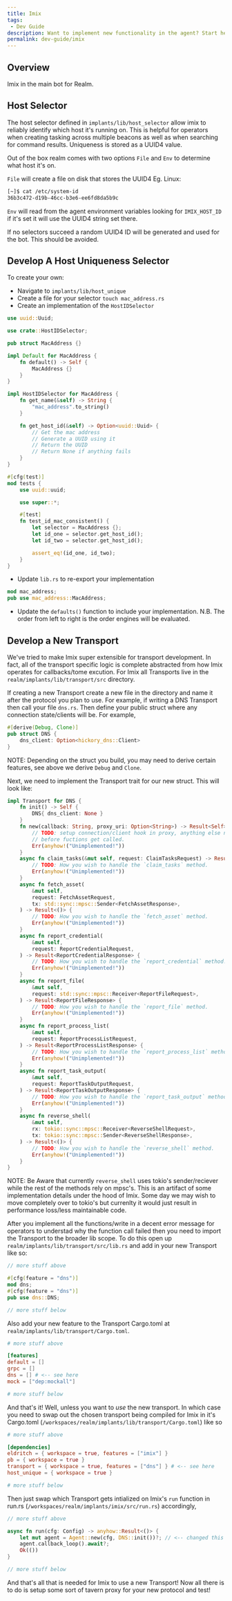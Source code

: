 ```yaml
---
title: Imix
tags:
 - Dev Guide
description: Want to implement new functionality in the agent? Start here!
permalink: dev-guide/imix
---
```


## Overview

Imix in the main bot for Realm.

## Host Selector

The host selector defined in `implants/lib/host_selector` allow imix to reliably identify which host it's running on. This is helpful for operators when creating tasking across multiple beacons as well as when searching for command results. Uniqueness is stored as a UUID4 value.

Out of the box realm comes with two options `File` and `Env` to determine what host it's on.

`File` will create a file on disk that stores the UUID4 Eg. Linux:

```bash
[~]$ cat /etc/system-id
36b3c472-d19b-46cc-b3e6-ee6fd8da5b9c
```

`Env` will read from the agent environment variables looking for `IMIX_HOST_ID` if it's set it will use the UUID4 string set there.

If no selectors succeed a random UUID4 ID will be generated and used for the bot. This should be avoided.

## Develop A Host Uniqueness Selector

To create your own:

- Navigate to `implants/lib/host_unique`
- Create a file for your selector `touch mac_address.rs`
- Create an implementation of the `HostIDSelector`

```rust
use uuid::Uuid;

use crate::HostIDSelector;

pub struct MacAddress {}

impl Default for MacAddress {
    fn default() -> Self {
        MacAddress {}
    }
}

impl HostIDSelector for MacAddress {
    fn get_name(&self) -> String {
        "mac_address".to_string()
    }

    fn get_host_id(&self) -> Option<uuid::Uuid> {
        // Get the mac address
        // Generate a UUID using it
        // Return the UUID
        // Return None if anything fails
    }
}

#[cfg(test)]
mod tests {
    use uuid::uuid;

    use super::*;

    #[test]
    fn test_id_mac_consistent() {
        let selector = MacAddress {};
        let id_one = selector.get_host_id();
        let id_two = selector.get_host_id();

        assert_eq!(id_one, id_two);
    }
}
```

- Update `lib.rs` to re-export your implementation

```rust
mod mac_address;
pub use mac_address::MacAddress;
```

- Update the `defaults()` function to include your implementation. N.B. The order from left to right is the order engines will be evaluated.

## Develop a New Transport

We've tried to make Imix super extensible for transport development. In fact, all of the transport specific logic is complete abstracted from how Imix operates for callbacks/tome excution. For Imix all Transports live in the `realm/implants/lib/transport/src` directory.

If creating a new Transport create a new file in the directory and name it after the protocol you plan to use. For example, if writing a DNS Transport then call your file `dns.rs`. Then define your public struct where any connection state/clients will be. For example,

```rust
#[derive(Debug, Clone)]
pub struct DNS {
    dns_client: Option<hickory_dns::Client>
}
```

NOTE: Depending on the struct you build, you may need to derive certain features, see above we derive `Debug` and `Clone`.

Next, we need to implement the Transport trait for our new struct. This will look like:

```rust
impl Transport for DNS {
    fn init() -> Self {
        DNS{ dns_client: None }
    }
    fn new(callback: String, proxy_uri: Option<String>) -> Result<Self> {
        // TODO: setup connection/client hook in proxy, anything else needed
        // before fuctions get called.
        Err(anyhow!("Unimplemented!"))
    }
    async fn claim_tasks(&mut self, request: ClaimTasksRequest) -> Result<ClaimTasksResponse> {
        // TODO: How you wish to handle the `claim_tasks` method.
        Err(anyhow!("Unimplemented!"))
    }
    async fn fetch_asset(
        &mut self,
        request: FetchAssetRequest,
        tx: std::sync::mpsc::Sender<FetchAssetResponse>,
    ) -> Result<()> {
        // TODO: How you wish to handle the `fetch_asset` method.
        Err(anyhow!("Unimplemented!"))
    }
    async fn report_credential(
        &mut self,
        request: ReportCredentialRequest,
    ) -> Result<ReportCredentialResponse> {
        // TODO: How you wish to handle the `report_credential` method.
        Err(anyhow!("Unimplemented!"))
    }
    async fn report_file(
        &mut self,
        request: std::sync::mpsc::Receiver<ReportFileRequest>,
    ) -> Result<ReportFileResponse> {
        // TODO: How you wish to handle the `report_file` method.
        Err(anyhow!("Unimplemented!"))
    }
    async fn report_process_list(
        &mut self,
        request: ReportProcessListRequest,
    ) -> Result<ReportProcessListResponse> {
        // TODO: How you wish to handle the `report_process_list` method.
        Err(anyhow!("Unimplemented!"))
    }
    async fn report_task_output(
        &mut self,
        request: ReportTaskOutputRequest,
    ) -> Result<ReportTaskOutputResponse> {
        // TODO: How you wish to handle the `report_task_output` method.
        Err(anyhow!("Unimplemented!"))
    }
    async fn reverse_shell(
        &mut self,
        rx: tokio::sync::mpsc::Receiver<ReverseShellRequest>,
        tx: tokio::sync::mpsc::Sender<ReverseShellResponse>,
    ) -> Result<()> {
        // TODO: How you wish to handle the `reverse_shell` method.
        Err(anyhow!("Unimplemented!"))
    }
}
```

NOTE: Be Aware that currently `reverse_shell` uses tokio's sender/reciever while the rest of the methods rely on mpsc's. This is an artifact of some implementation details under the hood of Imix. Some day we may wish to move completely over to tokio's but currenlty it would just result in performance loss/less maintainable code.

After you implement all the functions/write in a decent error message for operators to understad why the function call failed then you need to import the Transport to the broader lib scope. To do this open up `realm/implants/lib/transport/src/lib.rs` and add in your new Transport like so:

```rust
// more stuff above

#[cfg(feature = "dns")]
mod dns;
#[cfg(feature = "dns")]
pub use dns::DNS;

// more stuff below
```

Also add your new feature to the Transport Cargo.toml at `realm/implants/lib/transport/Cargo.toml`.

```toml
# more stuff above

[features]
default = []
grpc = []
dns = [] # <-- see here
mock = ["dep:mockall"]

# more stuff below
```

And that's it! Well, unless you want to _use_ the new transport. In which case you need to swap out the chosen transport being compiled for Imix in it's Cargo.toml (`/workspaces/realm/implants/lib/transport/Cargo.toml`) like so

```toml
# more stuff above

[dependencies]
eldritch = { workspace = true, features = ["imix"] }
pb = { workspace = true }
transport = { workspace = true, features = ["dns"] } # <-- see here
host_unique = { workspace = true }

# more stuff below
```

Then just swap which Transport gets intialized on Imix's `run` function in run.rs (`/workspaces/realm/implants/imix/src/run.rs`) accordingly,

```rust
// more stuff above

async fn run(cfg: Config) -> anyhow::Result<()> {
    let mut agent = Agent::new(cfg, DNS::init())?; // <-- changed this (also imported it)
    agent.callback_loop().await?;
    Ok(())
}

// more stuff below
```

And that's all that is needed for Imix to use a new Transport! Now all there is to do is setup some sort of tavern proxy for your new protocol and test!
